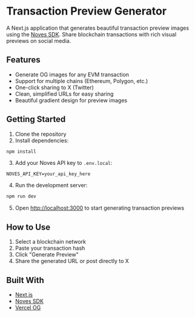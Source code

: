 # Transaction Preview Generator

A Next.js application that generates beautiful transaction preview images using the [Noves SDK](https://noves.fi).
Share blockchain transactions with rich visual previews on social media.

## Features

- Generate OG images for any EVM transaction
- Support for multiple chains (Ethereum, Polygon, etc.)
- One-click sharing to X (Twitter)
- Clean, simplified URLs for easy sharing
- Beautiful gradient design for preview images

## Getting Started

1. Clone the repository
2. Install dependencies:
```bash
npm install
```

3. Add your Noves API key to `.env.local`:
```
NOVES_API_KEY=your_api_key_here
```

4. Run the development server:
```bash
npm run dev
```

5. Open [http://localhost:3000](http://localhost:3000) to start generating transaction previews

## How to Use

1. Select a blockchain network
2. Paste your transaction hash
3. Click "Generate Preview"
4. Share the generated URL or post directly to X

## Built With

- [Next.js](https://nextjs.org)
- [Noves SDK](https://noves.fi)
- [Vercel OG](https://vercel.com/docs/functions/og-image-generation)
